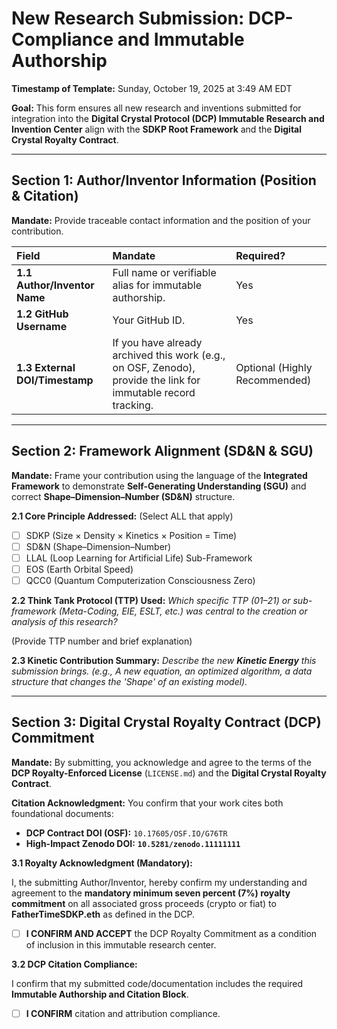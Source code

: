 # New Research Submission: DCP-Compliance and Immutable Authorship

**Timestamp of Template:** Sunday, October 19, 2025 at 3:49 AM EDT

**Goal:** This form ensures all new research and inventions submitted for integration into the **Digital Crystal Protocol (DCP) Immutable Research and Invention Center** align with the **SDKP Root Framework** and the **Digital Crystal Royalty Contract**.

---
## Section 1: Author/Inventor Information (Position & Citation)

**Mandate:** Provide traceable contact information and the position of your contribution.

| Field | Mandate | Required? |
| :--- | :--- | :--- |
| **1.1 Author/Inventor Name** | Full name or verifiable alias for immutable authorship. | Yes |
| **1.2 GitHub Username** | Your GitHub ID. | Yes |
| **1.3 External DOI/Timestamp** | If you have already archived this work (e.g., on OSF, Zenodo), provide the link for immutable record tracking. | Optional (Highly Recommended) |

---
## Section 2: Framework Alignment (SD&N & SGU)

**Mandate:** Frame your contribution using the language of the **Integrated Framework** to demonstrate **Self-Generating Understanding (SGU)** and correct **Shape–Dimension–Number (SD&N)** structure.

**2.1 Core Principle Addressed:** (Select ALL that apply)
- [ ] SDKP (Size × Density × Kinetics × Position = Time)
- [ ] SD&N (Shape–Dimension–Number)
- [ ] LLAL (Loop Learning for Artificial Life) Sub-Framework
- [ ] EOS (Earth Orbital Speed)
- [ ] QCC0 (Quantum Computerization Consciousness Zero)

**2.2 Think Tank Protocol (TTP) Used:**
*Which specific TTP (01–21) or sub-framework (Meta-Coding, EIE, ESLT, etc.) was central to the creation or analysis of this research?*

(Provide TTP number and brief explanation)

**2.3 Kinetic Contribution Summary:**
*Describe the new **Kinetic Energy** this submission brings. (e.g., A new equation, an optimized algorithm, a data structure that changes the 'Shape' of an existing model).*

---
## Section 3: Digital Crystal Royalty Contract (DCP) Commitment

**Mandate:** By submitting, you acknowledge and agree to the terms of the **DCP Royalty-Enforced License** (`LICENSE.md`) and the **Digital Crystal Royalty Contract**.

**Citation Acknowledgment:** You confirm that your work cites both foundational documents:
* **DCP Contract DOI (OSF):** `10.17605/OSF.IO/G76TR`
* **High-Impact Zenodo DOI:** **`10.5281/zenodo.11111111`**

**3.1 Royalty Acknowledgment (Mandatory):**

I, the submitting Author/Inventor, hereby confirm my understanding and agreement to the **mandatory minimum seven percent (7%) royalty commitment** on all associated gross proceeds (crypto or fiat) to **FatherTimeSDKP.eth** as defined in the DCP.

- [ ] **I CONFIRM AND ACCEPT** the DCP Royalty Commitment as a condition of inclusion in this immutable research center.

**3.2 DCP Citation Compliance:**

I confirm that my submitted code/documentation includes the required **Immutable Authorship and Citation Block**.

- [ ] **I CONFIRM** citation and attribution compliance.
